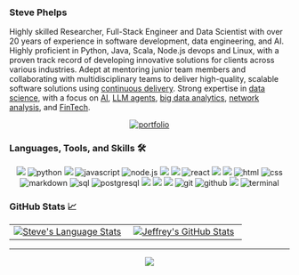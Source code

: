 
### Steve Phelps
Highly skilled Researcher, Full-Stack Engineer and Data Scientist with over 20 years of experience in software
development, data engineering, and AI. Highly proficient in Python, Java, Scala, Node.js
devops and Linux, with a proven track record of developing innovative solutions for clients across
various industries. Adept at mentoring junior team members and collaborating with
multidisciplinary teams to deliver high-quality, scalable software solutions using [continuous delivery](https://www.continuous-delivery.co.uk/).  Strong expertise in [data
science](https://github.com/phelps-sg/python-bigdata), with a focus on [AI](https://github.com/phelps-sg/learning-market-maker), [LLM agents](https://github.com/phelps-sg/llm-cooperation), [big data analytics](https://github.com/phelps-sg/scobre), [network analysis](http://167.172.101.219:3000/vis-network.html), and [FinTech](https://github.com/phelps-sg/hadoopcryptoledger-plus).

<div align="center">
<a href="https://sphelps.net/">
<img src="https://img.shields.io/badge/check%20out%20my%20Portfolio-042549?style=for-the-badge&logo=moleculer&logoColor=white" alt="portfolio" />
</a>
</div>

### Languages, Tools, and Skills 🛠
<div align="center">
  
<img src="https://img.shields.io/badge/Java-ED8B00?style=for-the-badge&logo=java&logoColor=white" />
<img src="https://img.shields.io/badge/python-3776AB?style=for-the-badge&logo=python&logoColor=white" alt="python" />
<img src="https://img.shields.io/badge/Scala-DC322F.svg?logo=Scala&style=for-the-badge&logoColor=white" />  
<img src="https://img.shields.io/badge/JavaScript-F7DF1E?style=for-the-badge&logo=javascript&logoColor=black" alt="javascript" />
<img src="https://img.shields.io/badge/node.js-339933?style=for-the-badge&logo=node-dot-js&logoColor=white" alt="node.js" />
<img src="https://img.shields.io/badge/R-39457E.svg?logo=R&style=for-the-badge&logoColor=white" />
<img src="https://img.shields.io/badge/Linux-FCC624?style=for-the-badge&logo=linux&logoColor=black" />
<img src="https://img.shields.io/badge/React-61DAFB?style=for-the-badge&logo=react&logoColor=black" alt="react" />
<img src="https://img.shields.io/badge/-Docker-%230db7ed.svg?logo=docker&style=for-the-badge&logoColor=white" />
<img src="https://img.shields.io/badge/Flask-%23000.svg?logo=flask&style=for-the-badge&logoColor=white" />
<img src="https://img.shields.io/badge/HTML-E34F26?style=for-the-badge&logo=html5&logoColor=white" alt="html" />
<img src="https://img.shields.io/badge/css-1572B6?style=for-the-badge&logo=css3&logoColor=white" alt="css" />
<img src="https://img.shields.io/badge/Markdown-000000?style=for-the-badge&logo=markdown&logoColor=white" alt="markdown" />
<img src="https://img.shields.io/badge/SQL-407AFC?style=for-the-badge&logo=icloud&logoColor=white" alt="sql" />
<img src="https://img.shields.io/badge/postgresql-336791?style=for-the-badge&logo=postgresql&logoColor=white" alt="postgresql" />
<img src="https://img.shields.io/badge/mysql-%2300f.svg?style=for-the-badge&logo=mysql&logoColor=white" />
<img src="https://img.shields.io/badge/MongoDB-%234ea94b.svg?style=for-the-badge&logo=mongodb&logoColor=white" />
<img src="https://img.shields.io/badge/Neo4j-008CC1?style=for-the-badge&logo=neo4j&logoColor=white" />
<img src="https://img.shields.io/badge/Git-F05032?style=for-the-badge&logo=git&logoColor=white" alt="git" />
<img src="https://img.shields.io/badge/GitHub-100000?style=for-the-badge&logo=github&logoColor=white" alt="github" />
<img src="https://img.shields.io/badge/github%20actions-%232671E5.svg?style=for-the-badge&logo=githubactions&logoColor=white" />
<img src="https://img.shields.io/badge/terminal%20commands-black?style=for-the-badge&logo=windows%20terminal&logoColor=white" alt="terminal" />
</div>

### GitHub Stats 📈
<div align="center">
  <table width="100%">
    <tbody>
      <tr>
        <td width="50%" style="border: none !important;">
        <div align="center" width="100%">
          <a href="https://github.com/phelps-sg">
            <img src="https://github-readme-stats.vercel.app/api/top-langs/?username=phelps-sg&layout=compact&hide_border=true&langs_count=6" alt="Steve's Language Stats" vertical-align="middle"/>
          </a>
        </div>
        </td>
        <td width="50%" style="border: none !important;">
        <div align="center" width="100%">
          <a href="https://github.com/phelps-sg">
            <!-- <img src="https://awesome-github-stats.azurewebsites.net/user-stats/phelps-sg?cardType=github&theme=github" alt="Steve's GitHub Stats" /> -->
            <img src="https://github-readme-stats.vercel.app/api?username=phelps-sg&show_icons=true&hide=stars&hide_border=true" alt="Jeffrey's GitHub Stats" vertical-align="middle"/>
          </a>
        </div>
        </td>
      </tr>
    </tbody>
  <table>
<div>

---

<div align='center'>

![](https://komarev.com/ghpvc/?username=phelps-sg&label=Profile+Views)

</div>
